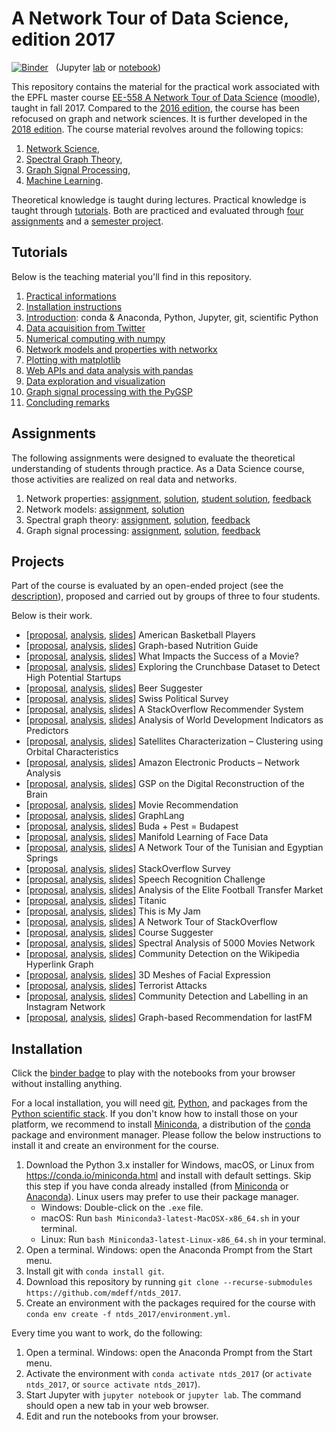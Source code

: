 # A Network Tour of Data Science, edition 2017

[![Binder](https://mybinder.org/badge.svg)][binder_lab]
&nbsp; (Jupyter [lab][binder_lab] or [notebook][binder_notebook])

[binder_lab]: https://mybinder.org/v2/gh/mdeff/ntds_2017/outputs?urlpath=lab
[binder_notebook]: https://mybinder.org/v2/gh/mdeff/ntds_2017/outputs?urlpath=tree

This repository contains the material for the practical work associated with the EPFL
master course [EE-558 A Network Tour of Data Science][epfl] ([moodle]), taught
in fall 2017. Compared to the [2016 edition], the course has been refocused
on graph and network sciences. It is further developed in the [2018 edition].
The course material revolves around the following topics:

1. [Network Science](https://en.wikipedia.org/wiki/Network_science),
1. [Spectral Graph Theory](https://en.wikipedia.org/wiki/Spectral_graph_theory),
1. [Graph Signal Processing](https://arxiv.org/abs/1211.0053),
1. [Machine Learning](https://en.wikipedia.org/wiki/Machine_learning).

[epfl]: http://edu.epfl.ch/coursebook/en/a-network-tour-of-data-science-EE-558
[moodle]: http://moodle.epfl.ch/course/view.php?id=15299
[2016 edition]: https://github.com/mdeff/ntds_2016
[2018 edition]: https://github.com/mdeff/ntds_2018

Theoretical knowledge is taught during lectures.
Practical knowledge is taught through [tutorials](#tutorials).
Both are practiced and evaluated through [four assignments](#assignments) and a [semester project](#projects).

## Tutorials

Below is the teaching material you'll find in this repository.

1. [Practical informations][practical_info]
1. [Installation instructions](#installation)
1. [Introduction][d01]: conda & Anaconda, Python, Jupyter, git, scientific Python
1. [Data acquisition from Twitter][d02]
1. [Numerical computing with numpy][d03]
1. [Network models and properties with networkx][d04]
1. [Plotting with matplotlib][d05]
1. [Web APIs and data analysis with pandas][d06]
1. [Data exploration and visualization][d07]
1. [Graph signal processing with the PyGSP][d08]
1. [Concluding remarks][conclusion]

[practical_info]: https://github.com/mdeff/ntds_2017/blob/outputs/slides/ntds_labs.pdf
[conclusion]: https://github.com/mdeff/ntds_2017/raw/outputs/slides/ntds_conclusion.pdf

[d01]: https://nbviewer.jupyter.org/github/mdeff/ntds_2017/blob/outputs/demos/01_introduction.ipynb
[d02]: https://nbviewer.jupyter.org/github/mdeff/ntds_2017/blob/outputs/demos/02_data_acquisition_twitter.ipynb
[d03]: https://nbviewer.jupyter.org/github/mdeff/ntds_2017/blob/outputs/demos/03_numpy.ipynb
[d04]: https://nbviewer.jupyter.org/github/mdeff/ntds_2017/blob/outputs/demos/04_networkx.ipynb
[d05]: https://nbviewer.jupyter.org/github/mdeff/ntds_2017/blob/outputs/demos/05_matplotlib.ipynb
[d06]: https://nbviewer.jupyter.org/github/mdeff/ntds_2017/blob/outputs/demos/06_webapi_pandas.ipynb
[d07]: https://nbviewer.jupyter.org/github/mdeff/ntds_2017/blob/outputs/demos/07_data_exploration_and_visualisation.ipynb
[d08]: https://nbviewer.jupyter.org/github/mdeff/ntds_2017/blob/outputs/demos/08_pygsp.ipynb

## Assignments

The following assignments were designed to evaluate the theoretical understanding of students through practice.
As a Data Science course, those activities are realized on real data and networks.

1. Network properties: [assignment][a01], [solution][a01s1], [student solution][a01s2], [feedback][a01fb]
1. Network models: [assignment][a02], [solution][a02s]
1. Spectral graph theory: [assignment][a03], [solution][a03s], [feedback][a03fb]
1. Graph signal processing: [assignment][a04], [solution][a04s], [feedback][a04fb]

[a01]: https://nbviewer.jupyter.org/github/mdeff/ntds_2017/blob/outputs/assignments/01_network_properties.ipynb
[a01s1]: https://nbviewer.jupyter.org/github/mdeff/ntds_2017/blob/outputs/assignments/01_solution_ersi.ipynb
[a01s2]: https://nbviewer.jupyter.org/github/mdeff/ntds_2017/blob/outputs/assignments/01_solution_florian.ipynb
[a01fb]: https://nbviewer.jupyter.org/github/mdeff/ntds_2017/blob/outputs/assignments/01_feedback.ipynb
[a02]: https://nbviewer.jupyter.org/github/mdeff/ntds_2017/blob/outputs/assignments/02_network_models.ipynb
[a02s]: https://nbviewer.jupyter.org/github/mdeff/ntds_2017/blob/outputs/assignments/02_solution.ipynb
[a03]: https://nbviewer.jupyter.org/github/mdeff/ntds_2017/blob/outputs/assignments/03_spectral_graph_theory.ipynb
[a03s]: https://nbviewer.jupyter.org/github/mdeff/ntds_2017/blob/outputs/assignments/03_solution.ipynb
[a03fb]: https://nbviewer.jupyter.org/github/mdeff/ntds_2017/blob/outputs/assignments/03_feedback.ipynb
[a04]: https://nbviewer.jupyter.org/github/mdeff/ntds_2017/blob/outputs/assignments/04_graph_signal_processing.ipynb
[a04s]: https://nbviewer.jupyter.org/github/mdeff/ntds_2017/blob/outputs/assignments/04_solution.ipynb
[a04fb]: https://nbviewer.jupyter.org/github/mdeff/ntds_2017/blob/outputs/assignments/04_feedback.ipynb

## Projects

Part of the course is evaluated by an open-ended project (see the [description][projects]),
proposed and carried out by groups of three to four students.

[projects]: https://github.com/mdeff/ntds_2017/raw/outputs/slides/ntds_projects.pdf

Below is their work.

* [[proposal][01p], [analysis][01r], [slides][01s]] American Basketball Players
* [[proposal][02p], [analysis][02r], [slides][02s]] Graph-based Nutrition Guide
* [[proposal][03p], [analysis][03r], [slides][03s]] What Impacts the Success of a Movie?
* [[proposal][04p], [analysis][04r], [slides][04s]] Exploring the Crunchbase Dataset to Detect High Potential Startups
* [[proposal][05p], [analysis][05r], [slides][05s]] Beer Suggester
* [[proposal][06p], [analysis][06r], [slides][06s]] Swiss Political Survey
* [[proposal][07p], [analysis][07r], [slides][07s]] A StackOverflow Recommender System
* [[proposal][08p], [analysis][08r], [slides][08s]] Analysis of World Development Indicators as Predictors
* [[proposal][09p], [analysis][09r], [slides][09s]] Satellites Characterization – Clustering using Orbital Characteristics
* [[proposal][10p], [analysis][10r], [slides][10s]] Amazon Electronic Products – Network Analysis
* [[proposal][11p], [analysis][11r], [slides][11s]] GSP on the Digital Reconstruction of the Brain
* [[proposal][12p], [analysis][12r], [slides][12s]] Movie Recommendation
* [[proposal][13p], [analysis][13r], [slides][13s]] GraphLang
* [[proposal][14p], [analysis][14r], [slides][14s]] Buda + Pest = Budapest
* [[proposal][15p], [analysis][15r], [slides][15s]] Manifold Learning of Face Data
* [[proposal][16p], [analysis][16r], [slides][16s]] A Network Tour of the Tunisian and Egyptian Springs
* [[proposal][17p], [analysis][17r], [slides][17s]] StackOverflow Survey
* [[proposal][18p], [analysis][18r], [slides][18s]] Speech Recognition Challenge
* [[proposal][19p], [analysis][19r], [slides][19s]] Analysis of the Elite Football Transfer Market
* [[proposal][20p], [analysis][20r], [slides][20s]] Titanic
* [[proposal][21p], [analysis][21r], [slides][21s]] This is My Jam
* [[proposal][22p], [analysis][22r], [slides][22s]] A Network Tour of StackOverflow
* [[proposal][23p], [analysis][23r], [slides][23s]] Course Suggester
* [[proposal][24p], [analysis][24r], [slides][24s]] Spectral Analysis of 5000 Movies Network
* [[proposal][25p], [analysis][25r], [slides][25s]] Community Detection on the Wikipedia Hyperlink Graph
* [[proposal][26p], [analysis][26r], [slides][26s]] 3D Meshes of Facial Expression
* [[proposal][27p], [analysis][27r], [slides][27s]] Terrorist Attacks
* [[proposal][28p], [analysis][28r], [slides][28s]] Community Detection and Labelling in an Instagram Network
* [[proposal][29p], [analysis][29r], [slides][29s]] Graph-based Recommendation for lastFM

[01p]: projects/proposals/basketball_players.pdf
[02p]: projects/proposals/nutrition_guide.pdf
[03p]: projects/proposals/movie_success.pdf
[04p]: projects/proposals/crunchbase_startups.pdf
[05p]: projects/proposals/beer_suggester.pdf
[06p]: projects/proposals/swiss_politics.pdf
[07p]: projects/proposals/stackoverflow_recommendation.pdf
[08p]: projects/proposals/countries_development.pdf
[09p]: projects/proposals/satellites.pdf
[10p]: projects/proposals/amazon_products.pdf
[11p]: projects/proposals/brain_network.pdf
[12p]: projects/proposals/movie_recommendation.pdf
[13p]: projects/proposals/graphlang.pdf
[14p]: projects/proposals/road_network.pdf
[15p]: projects/proposals/face_manifold.pdf
[16p]: projects/proposals/arab_springs.pdf
[17p]: projects/proposals/stackoverflow_survey.pdf
[18p]: projects/proposals/speech_recognition.pdf
[19p]: projects/proposals/football_transfers.pdf
[20p]: projects/proposals/titanic.pdf
[21p]: projects/proposals/jam.pdf
[22p]: projects/proposals/stackoverflow_network.pdf
[23p]: projects/proposals/course_suggester.pdf
[24p]: projects/proposals/movie_network.pdf
[25p]: projects/proposals/wikipedia_hyperlink.pdf
[26p]: projects/proposals/facial_expression.pdf
[27p]: projects/proposals/terrorist_attacks.pdf
[28p]: projects/proposals/instagram_community.pdf
[29p]: projects/proposals/lastfm_recommendation.pdf

[01s]: projects/slides/basketball_players.pdf
[02s]: projects/slides/nutrition_guide.pdf
[03s]: projects/slides/movie_success.pdf
[04s]: projects/slides/crunchbase_startups.pdf
[05s]: projects/slides/beer_suggester.pdf
[06s]: projects/slides/swiss_politics.pdf
[07s]: projects/slides/stackoverflow_recommendation.pdf
[08s]: projects/slides/countries_development.pdf
[09s]: projects/slides/satellites.pdf
[10s]: projects/slides/amazon_products.pdf
[11s]: projects/slides/brain_network.pdf
[12s]: projects/slides/movie_recommendation.pdf
[13s]: projects/slides/graphlang.pdf
[14s]: projects/slides/road_network.pdf
[15s]: projects/slides/face_manifold.pdf
[16s]: projects/slides/arab_springs.pdf
[17s]: projects/slides/stackoverflow_survey.pdf
[18s]: projects/slides/speech_recognition.pdf
[19s]: projects/slides/football_transfers.pdf
[20s]: projects/slides/titanic.pdf
[21s]: projects/slides/jam.pdf
[22s]: projects/slides/stackoverflow_network.pdf
[23s]: projects/slides/course_suggester.pdf
[24s]: projects/slides/movie_network.pdf
[25s]: projects/slides/wikipedia_hyperlink.pdf
[26s]: projects/slides/facial_expression.pdf
[27s]: projects/slides/terrorist_attacks.pdf
[28s]: projects/slides/instagram_community.pdf
[29s]: projects/slides/lastfm_recommendation.pdf

[01r]: projects/reports/basketball_players
[02r]: projects/reports/nutrition_guide
[03r]: projects/reports/movie_success
[04r]: projects/reports/crunchbase_startups
[05r]: projects/reports/beer_suggester
[06r]: projects/reports/swiss_politics
[07r]: projects/reports/stackoverflow_recommendation
[08r]: projects/reports/countries_development
[09r]: projects/reports/satellites
[10r]: projects/reports/amazon_products
[11r]: projects/reports/brain_network
[12r]: projects/reports/movie_recommendation
[13r]: projects/reports/graphlang
[14r]: projects/reports/road_network
[15r]: projects/reports/face_manifold
[16r]: projects/reports/arab_springs
[17r]: projects/reports/stackoverflow_survey
[18r]: projects/reports/speech_recognition
[19r]: projects/reports/football_transfers
[20r]: https://github.com/zifeo/Titanic
[21r]: projects/reports/jam
[22r]: projects/reports/stackoverflow_network
[23r]: projects/reports/course_suggester
[24r]: projects/reports/movie_network
[25r]: projects/reports/wikipedia_hyperlink
[26r]: projects/reports/facial_expression
[27r]: projects/reports/terrorist_attacks
[28r]: projects/reports/instagram_community
[29r]: projects/reports/lastfm_recommendation

## Installation

Click the [binder badge][binder_lab] to play with the notebooks from your
browser without installing anything.

For a local installation, you will need [git], [Python], and packages from the
[Python scientific stack][scipy]. If you don't know how to install those on
your platform, we recommend to install [Miniconda], a distribution of the
[conda] package and environment manager. Please follow the below instructions
to install it and create an environment for the course.

1. Download the Python 3.x installer for Windows, macOS, or Linux from
   <https://conda.io/miniconda.html> and install with default settings. Skip
   this step if you have conda already installed (from [Miniconda] or
   [Anaconda]). Linux users may prefer to use their package manager.
   * Windows: Double-click on the `.exe` file.
   * macOS: Run `bash Miniconda3-latest-MacOSX-x86_64.sh` in your terminal.
   * Linux: Run `bash Miniconda3-latest-Linux-x86_64.sh` in your terminal.
1. Open a terminal. Windows: open the Anaconda Prompt from the Start menu.
1. Install git with `conda install git`.
1. Download this repository by running
   `git clone --recurse-submodules https://github.com/mdeff/ntds_2017`.
1. Create an environment with the packages required for the course with
   `conda env create -f ntds_2017/environment.yml`.

Every time you want to work, do the following:

1. Open a terminal. Windows: open the Anaconda Prompt from the Start menu.
1. Activate the environment with `conda activate ntds_2017`
   (or `activate ntds_2017`, or `source activate ntds_2017`).
1. Start Jupyter with `jupyter notebook` or `jupyter lab`. The command should
   open a new tab in your web browser.
1. Edit and run the notebooks from your browser.

[git]: https://git-scm.com
[python]: https://www.python.org
[scipy]: https://www.scipy.org
[anaconda]: https://anaconda.org
[miniconda]: https://conda.io/miniconda.html
[conda]: https://conda.io
[conda-forge]: https://conda-forge.org
